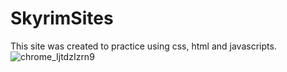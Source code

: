# SkyrimSites
This site was created to practice using css, html and javascripts.
![chrome_IjtdzIzrn9](https://user-images.githubusercontent.com/78900015/174486853-45c9eaea-0995-431a-bdf5-b7a83f389f43.jpg)

